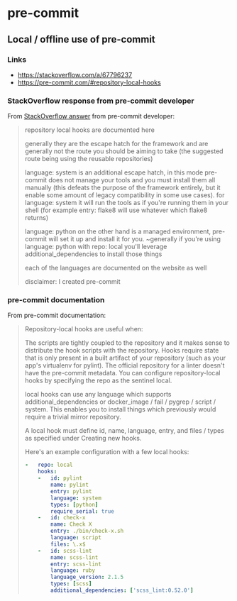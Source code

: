 # pre-commit

## Local / offline use of pre-commit

### Links

- <https://stackoverflow.com/a/67796237>
- <https://pre-commit.com/#repository-local-hooks>

### StackOverflow response from pre-commit developer

From [StackOverflow answer](https://stackoverflow.com/a/67796237) from
pre-commit developer:

> repository local hooks are documented here
>
> generally they are the escape hatch for the framework and are generally not
> the route you should be aiming to take (the suggested route being using the
> reusable repositories)
>
> language: system is an additional escape hatch, in this mode pre-commit does
> not manage your tools and you must install them all manually (this defeats
> the purpose of the framework entirely, but it enable some amount of legacy
> compatibility in some use cases). for language: system it will run the tools
> as if you're running them in your shell (for example entry: flake8 will use
> whatever which flake8 returns)
>
> language: python on the other hand is a managed environment, pre-commit will
> set it up and install it for you. ~generally if you're using language: python
> with repo: local you'll leverage additional_dependencies to install those
> things
>
> each of the languages are documented on the website as well
>
> disclaimer: I created pre-commit

### pre-commit documentation

From pre-commit documentation:

> Repository-local hooks are useful when:
>
> The scripts are tightly coupled to the repository and it makes sense to
> distribute the hook scripts with the repository.
> Hooks require state that is only present in a built artifact of your
> repository (such as your app's virtualenv for pylint).
> The official repository for a linter doesn't have the pre-commit metadata.
> You can configure repository-local hooks by specifying the repo as the
> sentinel local.
>
> local hooks can use any language which supports additional_dependencies or
> docker_image / fail / pygrep / script / system. This enables you to install
> things which previously would require a trivial mirror repository.
>
> A local hook must define id, name, language, entry, and files / types as
> specified under Creating new hooks.
>
> Here's an example configuration with a few local hooks:
>
> ```yaml
> -   repo: local
>     hooks:
>     -   id: pylint
>         name: pylint
>         entry: pylint
>         language: system
>         types: [python]
>         require_serial: true
>     -   id: check-x
>         name: Check X
>         entry: ./bin/check-x.sh
>         language: script
>         files: \.x$
>     -   id: scss-lint
>         name: scss-lint
>         entry: scss-lint
>         language: ruby
>         language_version: 2.1.5
>         types: [scss]
>         additional_dependencies: ['scss_lint:0.52.0']
> ```
